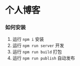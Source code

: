 # 个人博客
### 如何安装
1. 运行 `npm i` 安装
2. 运行 `npm run server` 开发
3. 运行 `npm run build`  打包
4. 运行 `npm run publish` 自动发布